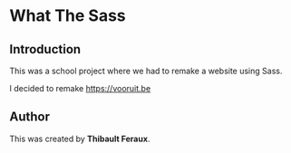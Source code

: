 # What The Sass
## Introduction
This was a school project where we had to remake a website using Sass.

I decided to remake https://vooruit.be

## Author
This was created by **Thibault Feraux**.